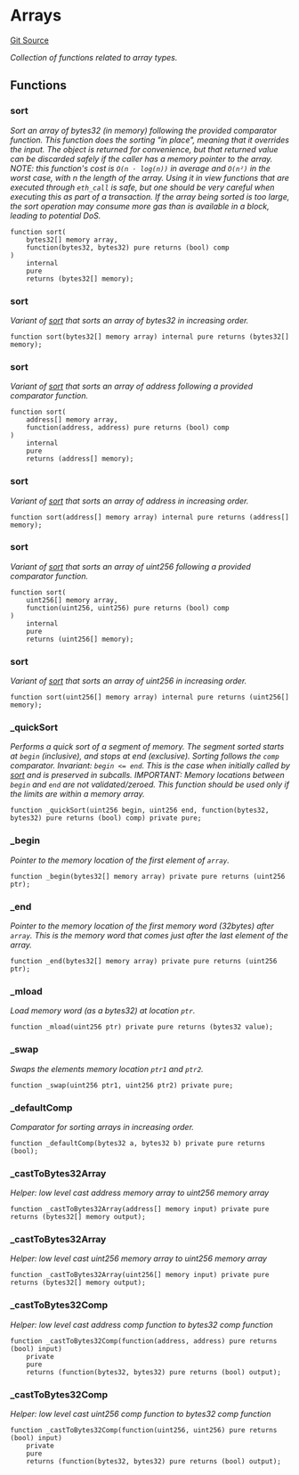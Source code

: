 # Arrays
[Git Source](https://github.com/Mill1995/VABDAO/blob/df9d3dbfaf61478d7e8a6f44f0a92a8ebe82bada/contracts/libraries/Arrays.sol)

*Collection of functions related to array types.*


## Functions
### sort

*Sort an array of bytes32 (in memory) following the provided comparator function.
This function does the sorting "in place", meaning that it overrides the input. The object is returned for
convenience, but that returned value can be discarded safely if the caller has a memory pointer to the array.
NOTE: this function's cost is `O(n · log(n))` in average and `O(n²)` in the worst case, with n the length of the
array. Using it in view functions that are executed through `eth_call` is safe, but one should be very careful
when executing this as part of a transaction. If the array being sorted is too large, the sort operation may
consume more gas than is available in a block, leading to potential DoS.*


```solidity
function sort(
    bytes32[] memory array,
    function(bytes32, bytes32) pure returns (bool) comp
)
    internal
    pure
    returns (bytes32[] memory);
```

### sort

*Variant of [sort](/contracts/libraries/Arrays.sol/library.Arrays.md#sort) that sorts an array of bytes32 in increasing order.*


```solidity
function sort(bytes32[] memory array) internal pure returns (bytes32[] memory);
```

### sort

*Variant of [sort](/contracts/libraries/Arrays.sol/library.Arrays.md#sort) that sorts an array of address following a provided comparator function.*


```solidity
function sort(
    address[] memory array,
    function(address, address) pure returns (bool) comp
)
    internal
    pure
    returns (address[] memory);
```

### sort

*Variant of [sort](/contracts/libraries/Arrays.sol/library.Arrays.md#sort) that sorts an array of address in increasing order.*


```solidity
function sort(address[] memory array) internal pure returns (address[] memory);
```

### sort

*Variant of [sort](/contracts/libraries/Arrays.sol/library.Arrays.md#sort) that sorts an array of uint256 following a provided comparator function.*


```solidity
function sort(
    uint256[] memory array,
    function(uint256, uint256) pure returns (bool) comp
)
    internal
    pure
    returns (uint256[] memory);
```

### sort

*Variant of [sort](/contracts/libraries/Arrays.sol/library.Arrays.md#sort) that sorts an array of uint256 in increasing order.*


```solidity
function sort(uint256[] memory array) internal pure returns (uint256[] memory);
```

### _quickSort

*Performs a quick sort of a segment of memory. The segment sorted starts at `begin` (inclusive), and stops
at end (exclusive). Sorting follows the `comp` comparator.
Invariant: `begin <= end`. This is the case when initially called by [sort](/contracts/libraries/Arrays.sol/library.Arrays.md#sort) and is preserved in subcalls.
IMPORTANT: Memory locations between `begin` and `end` are not validated/zeroed. This function should
be used only if the limits are within a memory array.*


```solidity
function _quickSort(uint256 begin, uint256 end, function(bytes32, bytes32) pure returns (bool) comp) private pure;
```

### _begin

*Pointer to the memory location of the first element of `array`.*


```solidity
function _begin(bytes32[] memory array) private pure returns (uint256 ptr);
```

### _end

*Pointer to the memory location of the first memory word (32bytes) after `array`. This is the memory word
that comes just after the last element of the array.*


```solidity
function _end(bytes32[] memory array) private pure returns (uint256 ptr);
```

### _mload

*Load memory word (as a bytes32) at location `ptr`.*


```solidity
function _mload(uint256 ptr) private pure returns (bytes32 value);
```

### _swap

*Swaps the elements memory location `ptr1` and `ptr2`.*


```solidity
function _swap(uint256 ptr1, uint256 ptr2) private pure;
```

### _defaultComp

*Comparator for sorting arrays in increasing order.*


```solidity
function _defaultComp(bytes32 a, bytes32 b) private pure returns (bool);
```

### _castToBytes32Array

*Helper: low level cast address memory array to uint256 memory array*


```solidity
function _castToBytes32Array(address[] memory input) private pure returns (bytes32[] memory output);
```

### _castToBytes32Array

*Helper: low level cast uint256 memory array to uint256 memory array*


```solidity
function _castToBytes32Array(uint256[] memory input) private pure returns (bytes32[] memory output);
```

### _castToBytes32Comp

*Helper: low level cast address comp function to bytes32 comp function*


```solidity
function _castToBytes32Comp(function(address, address) pure returns (bool) input)
    private
    pure
    returns (function(bytes32, bytes32) pure returns (bool) output);
```

### _castToBytes32Comp

*Helper: low level cast uint256 comp function to bytes32 comp function*


```solidity
function _castToBytes32Comp(function(uint256, uint256) pure returns (bool) input)
    private
    pure
    returns (function(bytes32, bytes32) pure returns (bool) output);
```

